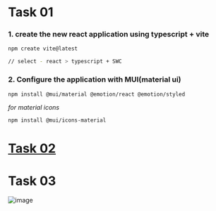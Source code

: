 # Task 01

### 1. create the new react application using typescript + vite

```sh
npm create vite@latest

// select - react > typescript + SWC
```

### 2. Configure the application with MUI(material ui)
```sh
npm install @mui/material @emotion/react @emotion/styled
```
_for material icons_
```sh
npm install @mui/icons-material
```

# [Task 02](https://github.com/BroLetsCodeIt/intership-assignment/blob/main/src/components/FirstPage.tsx)

# Task 03
![image](https://github.com/BroLetsCodeIt/intership-assignment/assets/113767803/2a7bf504-df6f-4c73-8351-3f3359dd6a80)




